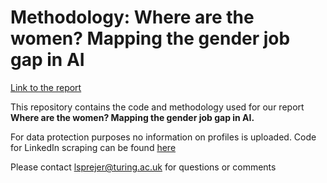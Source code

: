 # Methodology: Where are the women? Mapping the gender job gap in AI

[Link to the report](https://www.turing.ac.uk/research/publications/report-where-are-women-mapping-gender-job-gap-ai)

This repository contains the code and methodology used for our report **Where are the women? Mapping the gender job gap in AI.** 

For data protection purposes no information on profiles is uploaded. Code for LinkedIn scraping can be found [here](https://github.com/sprejerlaila/LinkedInScraping)

Please contact lsprejer@turing.ac.uk for questions or comments
